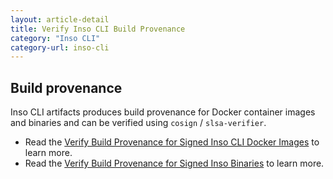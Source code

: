 ```yaml
---
layout: article-detail
title: Verify Inso CLI Build Provenance
category: "Inso CLI"
category-url: inso-cli
---
```


## Build provenance

Inso CLI artifacts produces build provenance for Docker container images and binaries and can be verified using `cosign` / `slsa-verifier`.

* Read the [Verify Build Provenance for Signed Inso CLI Docker Images](/inso-cli/provenance/verify-image-provenance) to learn more.
* Read the [Verify Build Provenance for Signed Inso Binaries](/inso-cli/provenance/verify-binary-provenance) to learn more.
